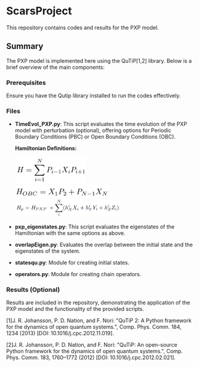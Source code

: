 # ScarsProject

This repository contains codes and results for the PXP model.

## Summary

The PXP model is implemented here using the QuTiP[1,2] library. Below is a brief overview of the main components:

### Prerequisites

Ensure you have the Qutip library installed to run the codes effectively.

### Files

- **TimeEvol_PXP.py**: This script evaluates the time evolution of the PXP model with perturbation (optional), offering options for Periodic Boundary Conditions (PBC) or Open Boundary Conditions (OBC).
  
  **Hamiltonian Definitions:**
  
  
  <img src= 'images/pxp.png' width='190'>
  <br>
  <img src= 'images/obc.png' width='250'>
  <br>

  <img src= 'images/perturb.png' width='280'>
 

- **pxp_eigenstates.py**: This script evaluates the eigenstates of the Hamiltonian with the same options as above.

- **overlapEigen.py**: Evaluates the overlap between the initial state and the eigenstates of the system.

- **statesqu.py**: Module for creating initial states.

- **operators.py**: Module for creating chain operators.

### Results (Optional)

Results are included in the repository, demonstrating the application of the PXP model and the functionality of the provided scripts.



[1]J. R. Johansson, P. D. Nation, and F. Nori: "QuTiP 2: A Python framework for the dynamics of open quantum systems.", Comp. Phys. Comm. 184, 1234 (2013) [DOI: 10.1016/j.cpc.2012.11.019].

[2]J. R. Johansson, P. D. Nation, and F. Nori: "QuTiP: An open-source Python framework for the dynamics of open quantum systems.", Comp. Phys. Comm. 183, 1760–1772 (2012) [DOI: 10.1016/j.cpc.2012.02.021].
